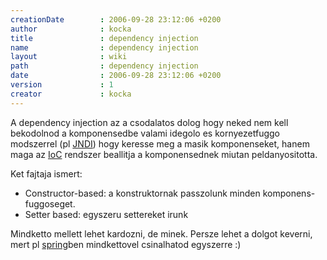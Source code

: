 ```yaml
---
creationDate        : 2006-09-28 23:12:06 +0200 
author              : kocka 
title               : dependency injection 
name                : dependency injection 
layout              : wiki 
path                : dependency injection 
date                : 2006-09-28 23:12:06 +0200 
version             : 1 
creator             : kocka 
---
```

A dependency injection az a csodalatos dolog hogy neked nem kell bekodolnod a komponensedbe valami idegolo es kornyezetfuggo modszerrel (pl [JNDI](JNDI.html)) hogy keresse meg a masik komponenseket, hanem maga az [IoC](ioc.html) rendszer beallitja a komponensednek miutan peldanyositotta.

Ket fajtaja ismert:

*   Constructor-based: a konstruktornak passzolunk minden komponens-fuggoseget.
*   Setter based: egyszeru settereket irunk

Mindketto mellett lehet kardozni, de minek. Persze lehet a dolgot keverni, mert pl [spring](spring.html)ben mindkettovel csinalhatod egyszerre :)
